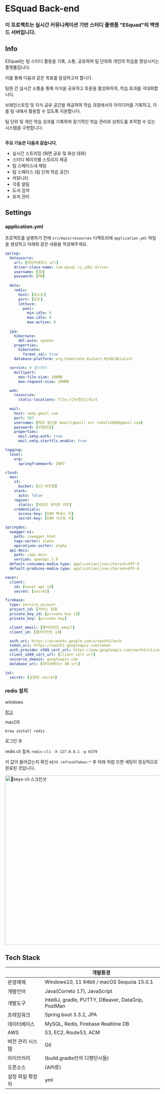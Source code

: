 # ESquad Back-end

### 이 프로젝트는 실시간 커뮤니케이션 기반 스터디 플랫폼 "ESquad"의 백엔드 서버입니다.

## Info

ESquad는 팀 스터디 활동을 기록, 소통, 공유하여 팀 단위와 개인의 학습을 향상시키는 플랫폼입니다. 

이를 통해 다음과 같은 목표를 달성하고자 합니다.

 

팀원 간 실시간 소통을 통해 지식을 공유하고 토론을 활성화하여, 학습 효과를 극대화합니다.

브레인스토밍 및 지식 공유 공간을 제공하여 학습 과정에서의 아이디어를 기록하고, 이를 팀 내에서 활용할 수 있도록 지원합니다.

팀 단위 및 개인 학습 성과를 기록하여 장기적인 학습 관리와 성취도를 추적할 수 있는 시스템을 구현합니다.

## 

**주요 기능​은 다음과 같습니다.**

- 실시간 스트리밍 (화면 공유 및 화상 대화)
- 스터디 페이지별 스토리지 제공
- 팀 스페이스내 채팅
- 팀 스페이스 (팀 단위 학습 공간)
- 커뮤니티
- 각종 알림
- 도서 검색
- 유저 관리



## Settings

### application.yml

프로젝트를 실행하기 전에 `src/main/resources` 디렉토리에 `application.yml` 파일을 생성하고 아래와 같은 내용을 작성해주세요.
```yaml
spring:
  datasource:
    url: [데이터베이스 url]
    driver-class-name: com.mysql.cj.jdbc.Driver
    username: [ID]
    password: [PW]
    
  data:
    redis:
      host: [호스트]
      port: [포트]
      lettuce:
        pool:
          min-idle: 0
          max-idle: 8
          max-active: 8
          
  jpa:
    hibernate:
      ddl-auto: update
    properties:
      hibernate:
        format_sql: true
    database-platform: org.hibernate.dialect.MySQL8Dialect

  servlet: # 멀티파트
    multipart:
      max-file-size: 100MB
      max-request-size: 300MB

  web:
    resources:
      static-locations: file:/{fe경로}/dist
      
  mail:
    host: smtp.gmail.com
    port: 587
    username: [메일 발신할 email(gmail) ex) rudals1888@gmail.com]
    password: [비밀번호]
    properties:
      mail.smtp.auth: true
      mail.smtp.starttls.enable: true

logging:
  level:
    org:
      springframework: INFO

cloud:
  aws:
    s3:
      bucket: [s3 버킷명]
    stack:
      auto: false
    region:
      static: [버킷이 위치한 리전]
    credentials:
      access-key: [IAM 액세스 키]
      secret-key: [IAM 시크릿 키]

springdoc:
  swagger-ui:
    path: /swagger.html
    tags-sorter: alpha
    operations-sorter: alpha
  api-docs:
    path: /api-docs
    version: openapi_3_0
  default-consumes-media-type: application/json;charset=UTF-8
  default-produces-media-type: application/json;charset=UTF-8

naver:
  client:
    id: [naver api id]
    secret: [secret]

firebase:
  type: service_account
  project_id: [서비스 ID]
  private_key_id: [private key id]
  private_key: [private key]

  client_email: [클라이언트 email]
  client_id: [클라이언트 id]

  auth_uri: https://accounts.google.com/o/oauth2/auth
  token_uri: https://oauth2.googleapis.com/token
  auth_provider_x509_cert_url: https://www.googleapis.com/oauth2/v1/certs
  client_x509_cert_url: [client cert url]
  universe_domain: googleapis.com
  database_url: [파이어베이스 DB url]

jwt:
  secret: [설정한 secret]
```

### redis 설치

windows 

[참고](https://inpa.tistory.com/entry/REDIS-%F0%9F%93%9A-Window10-%ED%99%98%EA%B2%BD%EC%97%90-Redis-%EC%84%A4%EC%B9%98%ED%95%98%EA%B8%B0)

macOS
```
brew install redis
```

로그인 후 

redis cli 접속 `redis-cli -h 127.0.0.1 -p 6379` 

키 값이 들어갔는지 확인 `KEYS refreshToken:*` 후 아래 처럼 뜨면 세팅이 정상적으로 완료된 것입니다.

<img width="550" alt="keys-cli 스크린샷" src="https://github.com/user-attachments/assets/cf3c116d-7bb7-4468-8a88-a7cbb5941a35">



## Tech Stack

|  | 개발환경 |
| --- | --- |
| 운영체제 | Windows10, 11 64bit / macOS Sequoia 15.0.1​ |
| 개발언어 | Java(Correto 17), JavaScript​ |
| 개발도구 | IntelliJ, gradle, PUTTY, DBeaver, DataGrip, PostMan |
| 프레임워크 | Spring boot 3.3.2, JPA |
| 데이터베이스 | MySQL, Redis, Firebase Realtime DB |
| AWS | S3, EC2, Route53, ACM​ |
| 버전 관리 시스템 | Git |
| 라이브러리 | (build.gradle안의 디펜던시들) |
| 오픈소스 | (API류) |
| 설정 파일 확장자 | yml |
